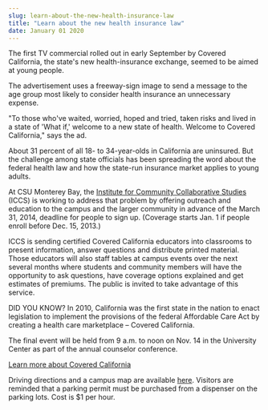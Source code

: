 ```yaml
---
slug: learn-about-the-new-health-insurance-law
title: "Learn about the new health insurance law"
date: January 01 2020
---
```


<p>The first TV commercial rolled out in early September by Covered California, the state's new health-insurance exchange, seemed to be aimed at young people.
</p><p>The advertisement uses a freeway-sign image to send a message to the age group most likely to consider health insurance an unnecessary expense.
</p><p>"To those who've waited, worried, hoped and tried, taken risks and lived in a state of 'What if,' welcome to a new state of health. Welcome to Covered California," says the ad.
</p><p>About 31 percent of all 18- to 34-year-olds in California are uninsured. But the challenge among state officials has been spreading the word about the federal health law and how the state-run insurance market applies to young adults.
</p><p>At CSU Monterey Bay, the <a href="http://iccs.csumb.edu/">Institute for Community Collaborative Studies</a> (ICCS) is working to address that problem by offering outreach and education to the campus and the larger community in advance of the March 31, 2014, deadline for people to sign up. (Coverage starts Jan. 1 if people enroll before Dec. 15, 2013.)
</p><p>ICCS is sending certified Covered California educators into classrooms to present information, answer questions and distribute printed material. Those educators will also staff tables at campus events over the next several months where students and community members will have the opportunity to ask questions, have coverage options explained and get estimates of premiums. The public is invited to take advantage of this service.
</p><p>DID YOU KNOW? In 2010, California was the first state in the nation to enact legislation to implement the provisions of the federal Affordable Care Act by creating a health care marketplace – Covered California.
</p><p>The final event will be held from 9 a.m. to noon on Nov. 14 in the University Center as part of the annual counselor conference.
</p><p><a href="http://www.calstate.edu/coveredca/">Learn more about Covered California</a>
</p><p>Driving directions and a campus map are available <a href="http://csumb.edu/maps">here</a>. Visitors are reminded that a parking permit must be purchased from a dispenser on the parking lots. Cost is $1 per hour.
</p>
